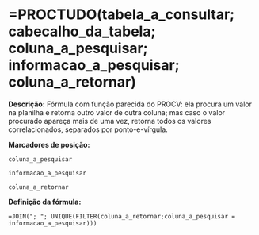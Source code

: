 # =PROCTUDO(tabela_a_consultar; cabecalho_da_tabela; coluna_a_pesquisar; informacao_a_pesquisar; coluna_a_retornar)

**Descrição:** Fórmula com função parecida do PROCV: ela procura um valor na planilha e retorna outro valor de outra coluna; mas caso o valor procurado apareça mais de uma vez, retorna todos os valores correlacionados, separados por ponto-e-vírgula.

**Marcadores de posição:**
```
coluna_a_pesquisar
```
```
informacao_a_pesquisar
```
```
coluna_a_retornar
```

**Definição da fórmula:**
```
=JOIN("; "; UNIQUE(FILTER(coluna_a_retornar;coluna_a_pesquisar = informacao_a_pesquisar)))
```
